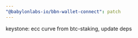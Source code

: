 ```yaml
---
"@babylonlabs-io/bbn-wallet-connect": patch
---
```


keystone: ecc curve from btc-staking, update deps

